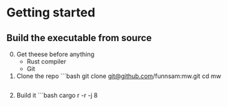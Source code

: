 # Getting started
## Build the executable from source
0. Get theese before anything
	- Rust compiler
	- Git
1. Clone the repo ```bash
git clone git@github.com/funnsam:mw.git
cd mw
	```
2. Build it ```bash
cargo r -r -j 8
	```

